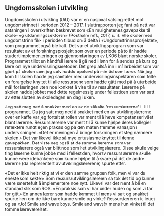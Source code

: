 
## Ungdomsskolen i utvikling

Ungdomsskolen i utvikling (UiU) var er en nasjonal satsing rettet mot ungdomstrinnet i perioden 2012 – 2017. I sluttrapporten jeg fant på nett var satsningen i overskriften beskrevet som «En mulighetenes gavepakke til skole- og utdanningssektoren» (Postholm mfl., 2017, s. i). Alle skoler med ungdomstrinn fikk i perioden tilbud om å delta i «Ungdomstrinnsprosjektet», som programmet også ble kalt. Det var et utviklingsprogram som var resultatet av et forskningsprosjekt som over en periode på to år hadde studert implementeringen og gjennomføringen av LK06 blant norske skoler. Programmet tillot en håndfull lærere å gå ned i lønn for å sendes på kurs og lære om nye undervisningsmetoder. Det grep altså inn i målarbeidet som var gjort på skolen som jeg selv hadde opplevd på min tid som lærer. Når jeg kom til skolen hadde jeg samtaler med undervisningsinspektøren som følte en forargelse knyttet til alle ressursene som hadde gått med på å utarbeide mål for læringen uten noe konkret å vise til av ressultater. Lærerne på skolen hadde jobbet med dette regelmessig under fellestiden som var satt av etter slutten av skoledagen en dag i uken.

Jeg satt meg ned å snakket med en av de såkalte 'ressurslærerne' i UiU programmet. Da jeg satt meg ned å snakket med en av utviklingslærerne over en kaffe var jeg fortalt at rollen var ment til å heve kompetansenivået blant lærerne. Ressurslærerne var ment til å kunne hjelpe deres kollegier reflektere rundt egen praksis og på den måten fremme variasjon i undervisningen. «Det er meningen å bringe forskningen et steg nærmere skolen.» Det var likevel ikke så mye entusiasme knyttet til denne gavepakken. Det viste seg også at de samme lærerne som var ressurslærere også var blitt noe som het utviklingslærere. Disse skulle velge ting lærerne kunne jobbe med i fellestiden, hvorav ressurslærerne skulle kunne være idebankene som kunne hjelpe til å svare på det de andre lærerne (da representert av utviklingslærerene) spurte etter.

«Det er ikke helt riktig at vi er den samme gruppen folk, men vi var de eneste som søkte!» Som ressurs/utviklingslæreren sa tok det tid og kunne være smertefult å implementere noe nytt. Likevel var det ment å bli en standard slik som ROS. «En praksis som vi har under huden og som vi tar for gitt.» En annen lærer som hadde kommet til mens vi satt og snakket spurte hen om de ikke bare kunne smile og vinke? Ressurslæreren lo lettet og sa «Jo! Smile and wave boys. Smile and wave!» mens hun vinket til det tomme læreværelset.
